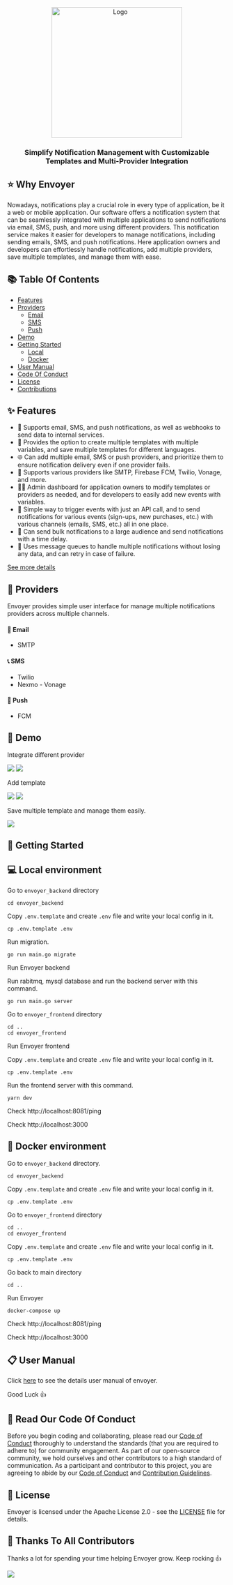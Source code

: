 <!-- # Envoyer -->
<div align="center">
<img src="https://github.com/vivasoft-ltd/Envoyer/blob/main/envoyer_backend/doc/logo.png" width="300" alt="Logo"/>
<h3 align="center">Simplify Notification Management with Customizable Templates and Multi-Provider Integration</h3>
</div>

## ⭐️ Why Envoyer
Nowadays, notifications play a crucial role in every type of application, be it a web or mobile application. Our software offers a notification system that can be seamlessly integrated with multiple applications to send notifications via email, SMS, push, and more using different providers. This notification service makes it easier for developers to manage notifications, including sending emails, SMS, and push notifications. Here application owners and developers can effortlessly handle notifications, add multiple providers, save multiple templates, and manage them with ease.

## 📚 Table Of Contents

- [Features](#-features)
- [Providers](#-providers)
  - [Email](#-email)
  - [SMS](#-sms)
  - [Push](#-push)
 - [Demo](#-demo)
- [Getting Started](#-getting-started)
    - [Local](#-local-environment)
    - [Docker](#-docker-environment)
- [User Manual](#-user-manual)
- [Code Of Conduct](#-read-our-code-of-conduct)
- [License](#-license)
- [Contributions](#-thanks-to-all-contributors)

## ✨ Features
- 📨 Supports email, SMS, and push notifications, as well as webhooks to send data to internal services.
- 📝 Provides the option to create multiple templates with multiple variables, and save multiple templates for different languages.
- 🌐 Can add multiple email, SMS or push providers, and prioritize them to ensure notification delivery even if one provider fails.
- 🚀 Supports various providers like SMTP, Firebase FCM, Twilio, Vonage, and more.
- 👨‍💼 Admin dashboard for application owners to modify templates or providers as needed, and for developers to easily add new events with variables.
- 📲 Simple way to trigger events with just an API call, and to send notifications for various events (sign-ups, new purchases, etc.) with various channels (emails, SMS, etc.) all in one place.
- 👥 Can send bulk notifications to a large audience and send notifications with a time delay.
- 🧩 Uses message queues to handle multiple notifications without losing any data, and can retry in case of failure.

[See more details](https://github.com/vivasoft-ltd/Envoyer/blob/main/envoyer_backend/doc/features.md)

## 📡 Providers
Envoyer provides simple user interface for manage multiple notifications providers across multiple channels.

#### 💌 Email
- SMTP

#### 📞 SMS
- Twilio
- Nexmo - Vonage

#### 📱 Push
- FCM

## 🎨 Demo
Integrate different provider

<img src="https://github.com/vivasoft-ltd/Envoyer/blob/main/envoyer_backend/doc/twilio.png"/>   <img src="https://github.com/vivasoft-ltd/Envoyer/blob/main/envoyer_backend/doc/smtp.png"/>

Add template


<img src="https://github.com/vivasoft-ltd/Envoyer/blob/main/envoyer_backend/doc/add_template.png"/>
<img src="https://github.com/vivasoft-ltd/Envoyer/blob/main/envoyer_backend/doc/template.png"/>

Save multiple template and manage them easily.

<img src="https://github.com/vivasoft-ltd/Envoyer/blob/main/envoyer_backend/doc/multi_template.png"/>

## 🚀 Getting Started

## 💻 Local environment

Go to `envoyer_backend` directory 

```shell
cd envoyer_backend
```

Copy `.env.template` and create `.env` file and write your local config in it.

```shell
cp .env.template .env
```

Run migration.

```shell
go run main.go migrate
```

Run Envoyer backend

Run rabitmq, mysql database and run the backend server with this command.

```shell
go run main.go server
```

Go to `envoyer_frontend` directory 

```shell
cd ..
cd envoyer_frontend
```

Run Envoyer frontend

Copy `.env.template` and create `.env` file and write your local config in it.

```shell
cp .env.template .env
```

Run the frontend server with this command.

```shell
yarn dev
```
Check http://localhost:8081/ping

Check http://localhost:3000

## 🐳 Docker environment

Go to `envoyer_backend` directory.

```shell
cd envoyer_backend
```

Copy `.env.template` and create `.env` file and write your local config in it.

```shell
cp .env.template .env
```

Go to `envoyer_frontend` directory 

```shell
cd ..
cd envoyer_frontend
```

Copy `.env.template` and create `.env` file and write your local config in it.

```shell
cp .env.template .env
```

Go back to main directory

```shell
cd ..
```

Run Envoyer

```bash
docker-compose up
```

Check http://localhost:8081/ping

Check http://localhost:3000

## 📋 User Manual
  Click [here](https://github.com/vivasoft-ltd/Envoyer/blob/main/envoyer_backend/doc/user_manual.md) to see the details user manual of envoyer.

Good Luck 👍


## 📜 Read Our Code Of Conduct

Before you begin coding and collaborating, please read our [Code of Conduct](https://github.com/vivasoft-ltd/Envoyer/blob/main/CODE_OF_CONDUCT.md) thoroughly to understand the standards (that you are required to adhere to) for community engagement. As part of our open-source community, we hold ourselves and other contributors to a high standard of communication. As a participant and contributor to this project, you are agreeing to abide by our [Code of Conduct](https://github.com/vivasoft-ltd/Envoyer/blob/main/CODE_OF_CONDUCT.md) and [Contribution Guidelines](https://github.com/vivasoft-ltd/Envoyer/blob/main/CONTRIBUTING.md).



## 📝 License

Envoyer is licensed under the Apache License 2.0 - see the [LICENSE](https://github.com/vivasoft-ltd/Envoyer/blob/main/LICENSE) file for details.

## 🤝 Thanks To All Contributors

Thanks a lot for spending your time helping Envoyer grow. Keep rocking 👍


<img src="https://contributors-img.web.app/image?repo=vivasoft-ltd/Envoyer" />

